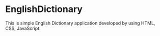 # EnglishDictionary
This is simple English Dictionary application developed by using  HTML, CSS, JavaScript.
